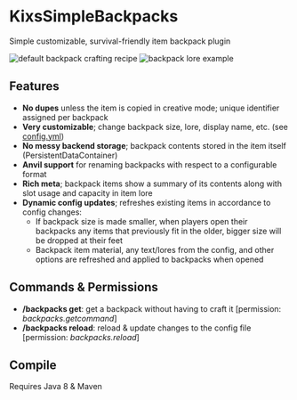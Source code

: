 # KixsSimpleBackpacks
Simple customizable, survival-friendly item backpack plugin

![default backpack crafting recipe](https://i.imgur.com/2J5NR76.png)    ![backpack lore example](https://i.imgur.com/htdEMTS.png)

## Features
- **No dupes** unless the item is copied in creative mode; unique identifier assigned per backpack
- **Very customizable**; change backpack size, lore, display name, etc. (see [config.yml](src/config.yml))
- **No messy backend storage**; backpack contents stored in the item itself (PersistentDataContainer)
- **Anvil support** for renaming backpacks with respect to a configurable format
- **Rich meta**; backpack items show a summary of its contents along with slot usage and capacity in item lore
- **Dynamic config updates**; refreshes existing items in accordance to config changes:
  - If backpack size is made smaller, when players open their backpacks any items that previously fit in the older, bigger size will be dropped at their feet
  - Backpack item material, any text/lores from the config, and other options are refreshed and applied to backpacks when opened

## Commands & Permissions
- **/backpacks get**: get a backpack without having to craft it [permission: *backpacks.getcommand*]
- **/backpacks reload**: reload & update changes to the config file [permission: *backpacks.reload*]

## Compile
Requires Java 8 & Maven
